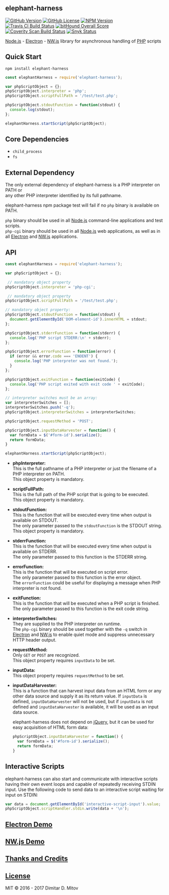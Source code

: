 elephant-harness
--------------------------------------------------------------------------------

[![GitHub Version](https://img.shields.io/github/release/ddmitov/elephant-harness.svg)](https://github.com/ddmitov/elephant-harness/releases)
[![GitHub License](https://img.shields.io/badge/License-MIT-yellow.svg)](./LICENSE.md)
[![NPM Version](https://img.shields.io/npm/v/elephant-harness.svg)](https://www.npmjs.com/package/elephant-harness)  
[![Travis CI Build Status](https://travis-ci.org/ddmitov/elephant-harness.svg?branch=master)](https://travis-ci.org/ddmitov/elephant-harness)
[![bitHound Overall Score](https://www.bithound.io/github/ddmitov/elephant-harness/badges/score.svg)](https://www.bithound.io/github/ddmitov/elephant-harness)
[![Coverity Scan Build Status](https://scan.coverity.com/projects/11338/badge.svg)](https://scan.coverity.com/projects/ddmitov-elephant-harness)
[![Snyk Status](https://snyk.io/test/github/ddmitov/elephant-harness/badge.svg)](https://snyk.io/test/github/ddmitov/elephant-harness)  

[Node.js](http://nodejs.org/) - [Electron](http://electron.atom.io/) - [NW.js](http://nwjs.io/) library for asynchronous handling of [PHP](http://php.net/) scripts

## Quick Start
``npm install elephant-harness``  

```javascript
const elephantHarness = require('elephant-harness');

var phpScriptObject = {};
phpScriptObject.interpreter = 'php';
phpScriptObject.scriptFullPath = '/test/test.php';

phpScriptObject.stdoutFunction = function(stdout) {
  console.log(stdout);
};

elephantHarness.startScript(phpScriptObject);
```

## Core Dependencies
* ``child_process``
* ``fs``

## External Dependency
The only external dependency of elephant-harness is a PHP interpreter on PATH or  
any other PHP interpreter identified by its full pathname.  

elephant-harness npm package test will fail if no ``php`` binary is available on PATH.  

``php`` binary should be used in all [Node.js](http://nodejs.org/) command-line applications and test scripts.  
``php-cgi`` binary should be used in all [Node.js](http://nodejs.org/) web applications, as well as in all [Electron](http://electron.atom.io/) and [NW.js](http://nwjs.io/) applications.

## API

```javascript
const elephantHarness = require('elephant-harness');

var phpScriptObject = {};

 // mandatory object property
phpScriptObject.interpreter = 'php-cgi';

 // mandatory object property
phpScriptObject.scriptFullPath = '/test/test.php';

// mandatory object property:
phpScriptObject.stdoutFunction = function(stdout) {
  document.getElementById('DOM-element-id').innerHTML = stdout;
};

phpScriptObject.stderrFunction = function(stderr) {
  console.log('PHP script STDERR:\n' + stderr);
};

phpScriptObject.errorFunction = function(error) {
  if (error && error.code === 'ENOENT') {
    console.log('PHP interpreter was not found.');
  }
};

phpScriptObject.exitFunction = function(exitCode) {
  console.log('PHP script exited with exit code ' + exitCode);
};

// interpreter switches must be an array:
var interpreterSwitches = [];
interpreterSwitches.push('-q');
phpScriptObject.interpreterSwitches = interpreterSwitches;

phpScriptObject.requestMethod = 'POST';

phpScriptObject.inputDataHarvester = function() {
  var formData = $('#form-id').serialize();
  return formData;
}

elephantHarness.startScript(phpScriptObject);
```

* **phpInterpreter:**  
  This is the full pathname of a PHP interpreter or just the filename of a PHP interpreter on PATH.  
  This object property is mandatory.  

* **scriptFullPath:**  
  This is the full path of the PHP script that is going to be executed.  
  This object property is mandatory.  

* **stdoutFunction:**  
  This is the function that will be executed every time when output is available on STDOUT.  
  The only parameter passed to the ``stdoutFunction`` is the STDOUT string.  
  This object property is mandatory.  

* **stderrFunction:**  
  This is the function that will be executed every time when output is available on STDERR.  
  The only parameter passed to this function is the STDERR string.  

* **errorFunction:**  
  This is the function that will be executed on script error.  
  The only parameter passed to this function is the error object.  
  The ``errorFunction`` could be useful for displaying a message when PHP interpreter is not found.  

* **exitFunction:**  
  This is the function that will be executed when a PHP script is finished.  
  The only parameter passed to this function is the exit code string.  

* **interpreterSwitches:**  
  They are supplied to the PHP interpreter on runtime.  
  The ``php-cgi`` binary should be used together with the ``-q`` switch in [Electron](http://electron.atom.io/) and [NW.js](http://nwjs.io/) to enable quiet mode and suppress unnecessary HTTP header output.  

* **requestMethod:**  
  Only ``GET`` or ``POST`` are recognized.  
  This object property requires ``inputData`` to be set.  

* **inputData:**  
  This object property requires ``requestMethod`` to be set.  

* **inputDataHarvester:**  
  This is a function that can harvest input data from an HTML form or any other data source and supply it as its return value. If ``inputData`` is defined, ``inputDataHarvester`` will not be used, but if ``inputData`` is not defined and ``inputDataHarvester`` is available, it will be used as an input data source.  

  elephant-harness does not depend on [jQuery](https://jquery.com/), but it can be used for easy acquisition of HTML form data:  

  ```javascript
  phpScriptObject.inputDataHarvester = function() {
    var formData = $('#form-id').serialize();
    return formData;
  }
  ```

## Interactive Scripts
elephant-harness can also start and communicate with interactive scripts having their own event loops and capable of repeatedly receiving STDIN input. Use the following code to send data to an interactive script waiting for input on STDIN:

```javascript
var data = document.getElementById('interactive-script-input').value;
phpScriptObject.scriptHandler.stdin.write(data + '\n');
```

## [Electron Demo](https://www.npmjs.com/package/elephant-harness-demo-electron)

## [NW.js Demo](https://www.npmjs.com/package/elephant-harness-demo-nwjs)

## [Thanks and Credits](./CREDITS.md)

## [License](./LICENSE.md)
MIT © 2016 - 2017 Dimitar D. Mitov  
